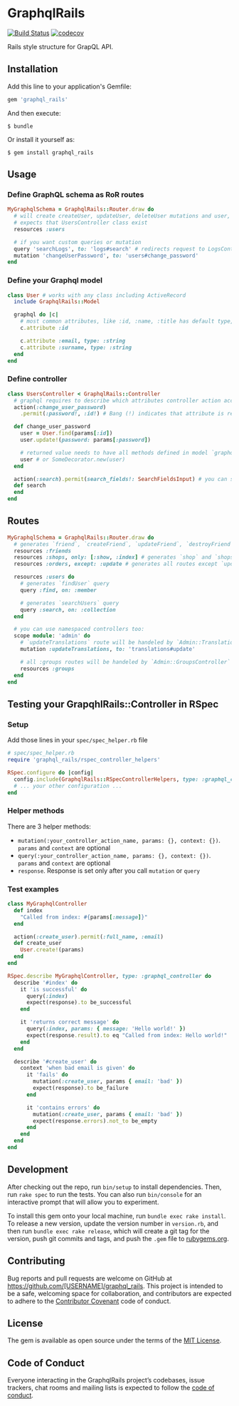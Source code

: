 # GraphqlRails

[![Build Status](https://travis-ci.org/samesystem/graphql_rails.svg?branch=master)](https://travis-ci.org/samesystem/graphql_rails)
[![codecov](https://codecov.io/gh/samesystem/graphql_rails/branch/master/graph/badge.svg)](https://codecov.io/gh/samesystem/graphql_rails)

Rails style structure for GrapQL API.

## Installation

Add this line to your application's Gemfile:

```ruby
gem 'graphql_rails'
```

And then execute:

    $ bundle

Or install it yourself as:

    $ gem install graphql_rails

## Usage

### Define GraphQL schema as RoR routes

```ruby
MyGraphqlSchema = GraphqlRails::Router.draw do
  # will create createUser, updateUser, deleteUser mutations and user, users queries.
  # expects that UsersController class exist
  resources :users

  # if you want custom queries or mutation
  query 'searchLogs', to: 'logs#search' # redirects request to LogsController
  mutation 'changeUserPassword', to: 'users#change_password'
end
```

### Define your Graphql model

```ruby
class User # works with any class including ActiveRecord
  include GraphqlRails::Model

  graphql do |c|
    # most common attributes, like :id, :name, :title has default type, so you don't have to specify it (but you can!)
    c.attribute :id

    c.attribute :email, type: :string
    c.attribute :surname, type: :string
  end
end
```

### Define controller

```ruby
class UsersController < GraphqlRails::Controller
  # graphql requires to describe which attributes controller action accepts and which returns
  action(:change_user_password)
    .permit(:password!, :id!) # Bang (!) indicates that attribute is required

  def change_user_password
    user = User.find(params[:id])
    user.update!(password: params[:password])

    # returned value needs to have all methods defined in model `graphql do` part
    user # or SomeDecorator.new(user)
  end

  action(:search).permit(search_fields!: SearchFieldsInput) # you can specify your own input fields
  def search
  end
end
```

## Routes

```ruby
MyGraphqlSchema = GraphqlRails::Router.draw do
  # generates `friend`, `createFriend`, `updateFriend`, `destroyFriend`, `friends` routes
  resources :friends
  resources :shops, only: [:show, :index] # generates `shop` and `shops` routes only
  resources :orders, except: :update # generates all routes except `updateOrder`

  resources :users do
    # generates `findUser` query
    query :find, on: :member

    # generates `searchUsers` query
    query :search, on: :collection
  end

  # you can use namespaced controllers too:
  scope module: 'admin' do
    # `updateTranslations` route will be handeled by `Admin::TranslationsController`
    mutation :updateTranslations, to: 'translations#update'

    # all :groups routes will be handeled by `Admin::GroupsController`
    resources :groups
  end
end
```

## Testing your GrapqhlRails::Controller in RSpec

### Setup

Add those lines in your `spec/spec_helper.rb` file

```ruby
# spec/spec_helper.rb
require 'graphql_rails/rspec_controller_helpers'

RSpec.configure do |config|
  config.include(GraphqlRails::RSpecControllerHelpers, type: :graphql_controller)
  # ... your other configuration ...
end
```

### Helper methods

There are 3 helper methods:

* `mutation(:your_controller_action_name, params: {}, context: {})`. `params` and `context` are optional
* `query(:your_controller_action_name, params: {}, context: {})`. `params` and `context` are optional
* `response`. Response is set only after you call `mutation` or `query`

### Test examples

```ruby
class MyGraphqlController
  def index
    "Called from index: #{params[:message]}"
  end

  action(:create_user).permit(:full_name, :email)
  def create_user
    User.create!(params)
  end
end

RSpec.describe MyGraphqlController, type: :graphql_controller do
  describe '#index' do
    it 'is successful' do
      query(:index)
      expect(response).to be_successful
    end

    it 'returns correct message' do
      query(:index, params: { message: 'Hello world!' })
      expect(response.result).to eq "Called from index: Hello world!"
    end
  end

  describe '#create_user' do
    context 'when bad email is given' do
      it 'fails' do
        mutation(:create_user, params { email: 'bad' })
        expect(response).to be_failure
      end

      it 'contains errors' do
        mutation(:create_user, params { email: 'bad' })
        expect(response.errors).not_to be_empty
      end
    end
  end
end
```


## Development

After checking out the repo, run `bin/setup` to install dependencies. Then, run `rake spec` to run the tests. You can also run `bin/console` for an interactive prompt that will allow you to experiment.

To install this gem onto your local machine, run `bundle exec rake install`. To release a new version, update the version number in `version.rb`, and then run `bundle exec rake release`, which will create a git tag for the version, push git commits and tags, and push the `.gem` file to [rubygems.org](https://rubygems.org).

## Contributing

Bug reports and pull requests are welcome on GitHub at https://github.com/[USERNAME]/graphql_rails. This project is intended to be a safe, welcoming space for collaboration, and contributors are expected to adhere to the [Contributor Covenant](http://contributor-covenant.org) code of conduct.

## License

The gem is available as open source under the terms of the [MIT License](https://opensource.org/licenses/MIT).

## Code of Conduct

Everyone interacting in the GraphqlRails project’s codebases, issue trackers, chat rooms and mailing lists is expected to follow the [code of conduct](https://github.com/[USERNAME]/graphql_rails/blob/master/CODE_OF_CONDUCT.md).
